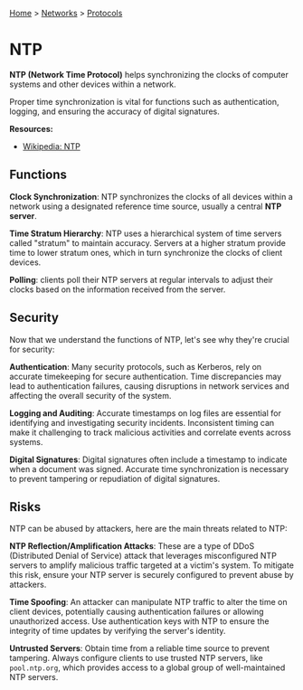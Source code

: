 [Home](../../README.md) > [Networks](./README.md) > [Protocols](./protocol.md)

# NTP

**NTP (Network Time Protocol)** helps synchronizing the clocks of computer systems and other devices within a network.

Proper time synchronization is vital for functions such as authentication, logging, and ensuring the accuracy of digital signatures.

**Resources:**
- [Wikipedia: NTP](https://en.wikipedia.org/wiki/Network_Time_Protocol)


## Functions

**Clock Synchronization**: NTP synchronizes the clocks of all devices within a network using a designated reference time source, usually a central **NTP server**.

**Time Stratum Hierarchy**: NTP uses a hierarchical system of time servers called "stratum" to maintain accuracy. Servers at a higher stratum provide time to lower stratum ones, which in turn synchronize the clocks of client devices.

**Polling**: clients poll their NTP servers at regular intervals to adjust their clocks based on the information received from the server.


## Security

Now that we understand the functions of NTP, let's see why they're crucial for security:

**Authentication**: Many security protocols, such as Kerberos, rely on accurate timekeeping for secure authentication. Time discrepancies may lead to authentication failures, causing disruptions in network services and affecting the overall security of the system.

**Logging and Auditing**: Accurate timestamps on log files are essential for identifying and investigating security incidents. Inconsistent timing can make it challenging to track malicious activities and correlate events across systems.

**Digital Signatures**: Digital signatures often include a timestamp to indicate when a document was signed. Accurate time synchronization is necessary to prevent tampering or repudiation of digital signatures.


## Risks

NTP can be abused by attackers, here are the main threats related to NTP:

**NTP Reflection/Amplification Attacks**: These are a type of DDoS (Distributed Denial of Service) attack that leverages misconfigured NTP servers to amplify malicious traffic targeted at a victim's system. To mitigate this risk, ensure your NTP server is securely configured to prevent abuse by attackers.

**Time Spoofing**: An attacker can manipulate NTP traffic to alter the time on client devices, potentially causing authentication failures or allowing unauthorized access. Use authentication keys with NTP to ensure the integrity of time updates by verifying the server's identity.

**Untrusted Servers**: Obtain time from a reliable time source to prevent tampering. Always configure clients to use trusted NTP servers, like `pool.ntp.org`, which provides access to a global group of well-maintained NTP servers.
